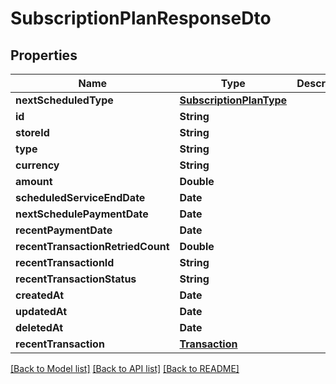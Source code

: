 # SubscriptionPlanResponseDto

## Properties
Name | Type | Description | Notes
------------ | ------------- | ------------- | -------------
**nextScheduledType** | [**SubscriptionPlanType**](SubscriptionPlanType.md) |  | [optional] 
**id** | **String** |  | 
**storeId** | **String** |  | 
**type** | **String** |  | 
**currency** | **String** |  | 
**amount** | **Double** |  | 
**scheduledServiceEndDate** | **Date** |  | 
**nextSchedulePaymentDate** | **Date** |  | 
**recentPaymentDate** | **Date** |  | 
**recentTransactionRetriedCount** | **Double** |  | 
**recentTransactionId** | **String** |  | 
**recentTransactionStatus** | **String** |  | 
**createdAt** | **Date** |  | 
**updatedAt** | **Date** |  | 
**deletedAt** | **Date** |  | 
**recentTransaction** | [**Transaction**](Transaction.md) |  | [optional] 

[[Back to Model list]](../README.md#documentation-for-models) [[Back to API list]](../README.md#documentation-for-api-endpoints) [[Back to README]](../README.md)



